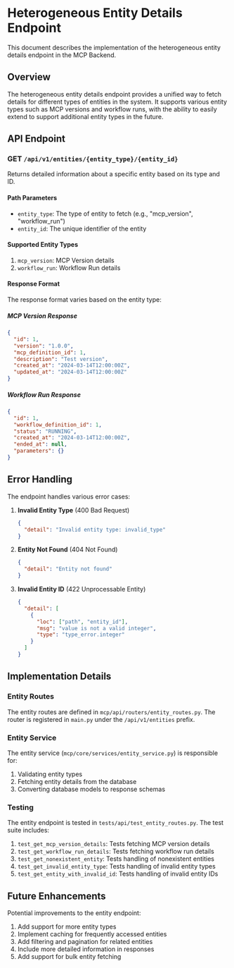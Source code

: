 # Heterogeneous Entity Details Endpoint

This document describes the implementation of the heterogeneous entity details endpoint in the MCP Backend.

## Overview

The heterogeneous entity details endpoint provides a unified way to fetch details for different types of entities in the system. It supports various entity types such as MCP versions and workflow runs, with the ability to easily extend to support additional entity types in the future.

## API Endpoint

### GET `/api/v1/entities/{entity_type}/{entity_id}`

Returns detailed information about a specific entity based on its type and ID.

#### Path Parameters

- `entity_type`: The type of entity to fetch (e.g., "mcp_version", "workflow_run")
- `entity_id`: The unique identifier of the entity

#### Supported Entity Types

1. `mcp_version`: MCP Version details
2. `workflow_run`: Workflow Run details

#### Response Format

The response format varies based on the entity type:

##### MCP Version Response

```json
{
  "id": 1,
  "version": "1.0.0",
  "mcp_definition_id": 1,
  "description": "Test version",
  "created_at": "2024-03-14T12:00:00Z",
  "updated_at": "2024-03-14T12:00:00Z"
}
```

##### Workflow Run Response

```json
{
  "id": 1,
  "workflow_definition_id": 1,
  "status": "RUNNING",
  "created_at": "2024-03-14T12:00:00Z",
  "ended_at": null,
  "parameters": {}
}
```

## Error Handling

The endpoint handles various error cases:

1. **Invalid Entity Type** (400 Bad Request)

   ```json
   {
     "detail": "Invalid entity type: invalid_type"
   }
   ```

2. **Entity Not Found** (404 Not Found)

   ```json
   {
     "detail": "Entity not found"
   }
   ```

3. **Invalid Entity ID** (422 Unprocessable Entity)
   ```json
   {
     "detail": [
       {
         "loc": ["path", "entity_id"],
         "msg": "value is not a valid integer",
         "type": "type_error.integer"
       }
     ]
   }
   ```

## Implementation Details

### Entity Routes

The entity routes are defined in `mcp/api/routers/entity_routes.py`. The router is registered in `main.py` under the `/api/v1/entities` prefix.

### Entity Service

The entity service (`mcp/core/services/entity_service.py`) is responsible for:

1. Validating entity types
2. Fetching entity details from the database
3. Converting database models to response schemas

### Testing

The entity endpoint is tested in `tests/api/test_entity_routes.py`. The test suite includes:

1. `test_get_mcp_version_details`: Tests fetching MCP version details
2. `test_get_workflow_run_details`: Tests fetching workflow run details
3. `test_get_nonexistent_entity`: Tests handling of nonexistent entities
4. `test_get_invalid_entity_type`: Tests handling of invalid entity types
5. `test_get_entity_with_invalid_id`: Tests handling of invalid entity IDs

## Future Enhancements

Potential improvements to the entity endpoint:

1. Add support for more entity types
2. Implement caching for frequently accessed entities
3. Add filtering and pagination for related entities
4. Include more detailed information in responses
5. Add support for bulk entity fetching
